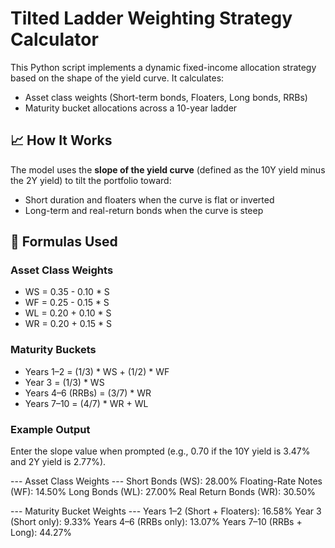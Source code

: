 # Tilted Ladder Weighting Strategy Calculator

This Python script implements a dynamic fixed-income allocation strategy based on the shape of the yield curve. It calculates:

- Asset class weights (Short-term bonds, Floaters, Long bonds, RRBs)
- Maturity bucket allocations across a 10-year ladder

## 📈 How It Works

The model uses the **slope of the yield curve** (defined as the 10Y yield minus the 2Y yield) to tilt the portfolio toward:

- Short duration and floaters when the curve is flat or inverted
- Long-term and real-return bonds when the curve is steep

## 🧮 Formulas Used

### Asset Class Weights
- WS = 0.35 - 0.10 * S
- WF = 0.25 - 0.15 * S
- WL = 0.20 + 0.10 * S
- WR = 0.20 + 0.15 * S

### Maturity Buckets
- Years 1–2 = (1/3) * WS + (1/2) * WF
- Year 3 = (1/3) * WS
- Years 4–6 (RRBs) = (3/7) * WR
- Years 7–10 = (4/7) * WR + WL

### Example Output
Enter the slope value when prompted (e.g., 0.70 if the 10Y yield is 3.47% and 2Y yield is 2.77%).

--- Asset Class Weights ---
Short Bonds (WS): 28.00%
Floating-Rate Notes (WF): 14.50%
Long Bonds (WL): 27.00%
Real Return Bonds (WR): 30.50%

--- Maturity Bucket Weights ---
Years 1–2 (Short + Floaters): 16.58%
Year 3 (Short only): 9.33%
Years 4–6 (RRBs only): 13.07%
Years 7–10 (RRBs + Long): 44.27%
